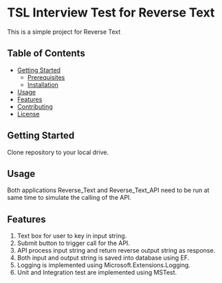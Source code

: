 # TSL Interview Test for Reverse Text

This is a simple project for Reverse Text

## Table of Contents

- [Getting Started](#getting-started)
  - [Prerequisites](#prerequisites)
  - [Installation](#installation)
- [Usage](#usage)
- [Features](#features)
- [Contributing](#contributing)
- [License](#license)

## Getting Started

Clone repository to your local drive.

## Usage

Both applications Reverse_Text and Reverse_Text_API need to be run at same time to simulate the calling of the API.

## Features

1. Text box for user to key in input string.
2. Submit button to trigger call for the API.
3. API process input string and return reverse output string as response.
4. Both input and output string is saved into database using EF.
5. Logging is implemented using Microsoft.Extensions.Logging.
6. Unit and Integration test are implemented using MSTest.